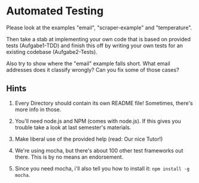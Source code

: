 Automated Testing
=================

Please look at the examples "email", "scraper-example" and "temperature".

Then take a stab at implementing your own code that is based on provided tests (Aufgabe1-TDD) and finish this off by writing your own tests for an existing codebase (Aufgabe2-Tests).

Also try to show where the "email" example falls short. What email addresses does it classify wrongly? Can you fix some of those cases?

Hints
-----

1. Every Directory should contain its own README file! Sometimes, there's more
   info in those.

2. You'll need node.js and NPM (comes with node.js). If this gives you trouble
   take a look at last semester's materials.

3. Make liberal use of the provided help (read: Our nice Tutor!)

4. We're using mocha, but there's about 100 other test frameworks out there.
   This is by no means an endorsement.

5. Since you need mocha, i'll also tell you how to install it:
   `npm install -g mocha`.
